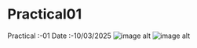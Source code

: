 # Practical01
Practical :-01  Date :-10/03/2025
![image alt](https://github.com/JathusikaSabunthararajan/Practical01/blob/main/Screenshot%20(12).png)
![image alt](https://github.com/JathusikaSabunthararajan/Practical01/blob/main/Screenshot%20(13).png)
